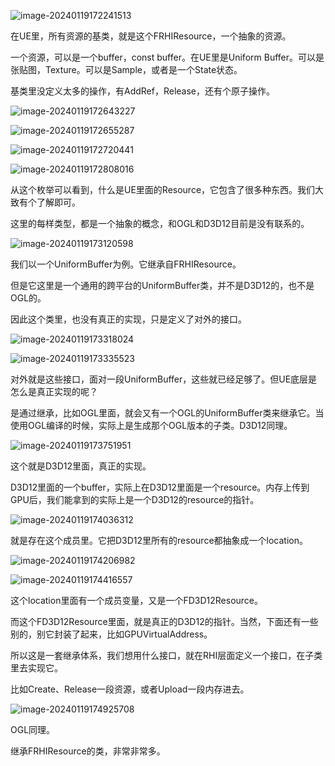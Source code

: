 ![image-20240119172241513](Images/UE5渲染源码RHI资源2/image-20240119172241513.png)

在UE里，所有资源的基类，就是这个FRHIResource，一个抽象的资源。

一个资源，可以是一个buffer，const buffer。在UE里是Uniform Buffer。可以是张贴图，Texture。可以是Sample，或者是一个State状态。

基类里没定义太多的操作，有AddRef，Release，还有个原子操作。

![image-20240119172643227](Images/UE5渲染源码RHI资源2/image-20240119172643227.png)

![image-20240119172655287](Images/UE5渲染源码RHI资源2/image-20240119172655287.png)

![image-20240119172720441](Images/UE5渲染源码RHI资源2/image-20240119172720441.png)

![image-20240119172808016](Images/UE5渲染源码RHI资源2/image-20240119172808016.png)

从这个枚举可以看到，什么是UE里面的Resource，它包含了很多种东西。我们大致有个了解即可。

这里的每样类型，都是一个抽象的概念，和OGL和D3D12目前是没有联系的。

![image-20240119173120598](Images/UE5渲染源码RHI资源2/image-20240119173120598.png)

我们以一个UniformBuffer为例。它继承自FRHIResource。

但是它这里是一个通用的跨平台的UniformBuffer类，并不是D3D12的，也不是OGL的。

因此这个类里，也没有真正的实现，只是定义了对外的接口。

![image-20240119173318024](Images/UE5渲染源码RHI资源2/image-20240119173318024.png)

![image-20240119173335523](Images/UE5渲染源码RHI资源2/image-20240119173335523.png)

对外就是这些接口，面对一段UniformBuffer，这些就已经足够了。但UE底层是怎么是真正实现的呢？

是通过继承，比如OGL里面，就会又有一个OGL的UniformBuffer类来继承它。当使用OGL编译的时候，实际上是生成那个OGL版本的子类。D3D12同理。

![image-20240119173751951](Images/UE5渲染源码RHI资源2/image-20240119173751951.png)

这个就是D3D12里面，真正的实现。

D3D12里面的一个buffer，实际上在D3D12里面是一个resource。内存上传到GPU后，我们能拿到的实际上是一个D3D12的resource的指针。

![image-20240119174036312](Images/UE5渲染源码RHI资源2/image-20240119174036312.png)

就是存在这个成员里。它把D3D12里所有的resource都抽象成一个location。

![image-20240119174206982](Images/UE5渲染源码RHI资源2/image-20240119174206982.png)

![image-20240119174416557](Images/UE5渲染源码RHI资源2/image-20240119174416557.png)

这个location里面有一个成员变量，又是一个FD3D12Resource。

而这个FD3D12Resource里面，就是真正的D3D12的指针。当然，下面还有一些别的，别它封装了起来，比如GPUVirtualAddress。

所以这是一套继承体系，我们想用什么接口，就在RHI层面定义一个接口，在子类里去实现它。

比如Create、Release一段资源，或者Upload一段内存进去。

![image-20240119174925708](Images/UE5渲染源码RHI资源2/image-20240119174925708.png)

OGL同理。

继承FRHIResource的类，非常非常多。